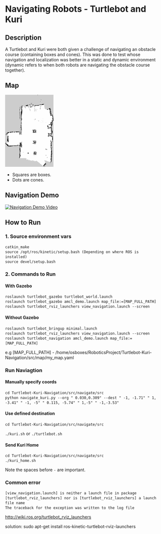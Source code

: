 # Navigating Robots - Turtlebot and Kuri
## Description 
A Turtlebot and Kuri were both given a challenge of navigating an obstacle course (containing boxes and cones). This was done to test whose navigation and localization was better in a static and dynamic environment (dynamic refers to when both robots are navigating the obstacle course together). 

## Map
![Map File](src/map/cones2_new.png "Title")
- Squares are boxes.
- Dots are cones.

## Navigation Demo
[![Navigation Demo Video](https://img.youtube.com/vi/MbGdPQNUCcQ/0.jpg)](https://www.youtube.com/watch?v=MbGdPQNUCcQ)

## How to Run
### 1. Source environment vars
```
catkin_make
source /opt/ros/kinetic/setup.bash (Depending on where ROS is installed)
source devel/setup.bash
```

### 2. Commands to Run
#### With Gazebo
```
roslaunch turtlebot_gazebo turtlebot_world.launch
roslaunch turtlebot_gazebo amcl_demo.launch map_file:=[MAP_FULL_PATH]
roslaunch turtlebot_rviz_launchers view_navigation.launch --screen
```


#### Without Gazebo
```
roslaunch turtlebot_bringup minimal.launch
roslaunch turtlebot_rviz_launchers view_navigation.launch --screen
roslaunch turtlebot_navigation amcl_demo.launch map_file:=[MAP_FULL_PATH] 
```
e.g [MAP_FULL_PATH] - /home/osboxes/RoboticsProject/Turtlebot-Kuri-Navigation/src/map/my_map.yaml

### Run Naviagtion
#### Manually specify coords
```
cd Turtlebot-Kuri-Navigation/src/navigate/src
python navigate_kuri.py --org " 0.030,0.309" --dest " -1, -1.71" " 1, -3.41" " -1, -5" " 0.115, -5.74" " 1,-5" " -1,-3.53"
```
#### Use defined destination
```
cd Turtlebot-Kuri-Navigation/src/navigate/src
```
```./kuri.sh``` or ``` ./turtlebot.sh ```

#### Send Kuri Home
```
cd Turtlebot-Kuri-Navigation/src/navigate/src
./kuri_home.sh
```

Note the spaces before ```-``` are important. 
### Common error
```
[view_navigation.launch] is neither a launch file in package [turtlebot_rviz_launchers] nor is [turtlebot_rviz_launchers] a launch file name
The traceback for the exception was written to the log file
```

http://wiki.ros.org/turtlebot_rviz_launchers

solution: 
sudo apt-get install ros-kinetic-turtlebot-rviz-launchers 


